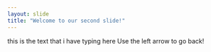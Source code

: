 ```yaml
---
layout: slide
title: "Welcome to our second slide!"
---
```

this is the text that i have typing here
Use the left arrow to go back!
